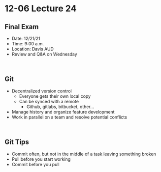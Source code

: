 # 12-06 Lecture 24

## Final Exam

- Date: 12/21/21
- Time: 9:00 a.m.
- Location: Davis AUD
- Review and Q&A on Wednesday

<br>

## Git

- Decentralized version control
  - Everyone gets their own local copy
  - Can be synced with a remote
    - Github, gitlabs, bitbucket, other...
- Manage history and organize feature development
- Work in parallel on a team and resolve potential conflicts

<br>

## Git Tips

- Commit often, but not in the middle of a task leaving something broken
- Pull before you start working
- Commit before you pull